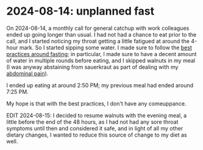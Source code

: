 # 2024-08-14: unplanned fast

On 2024-08-14, a monthly call for general catchup with work colleagues
ended up going longer than usual. I had not had a chance to eat prior
to the call, and I started noticing my throat getting a little
fatigued at around the 4-hour mark. So I started sipping some water. I
made sure to follow the [best practices around
fasting](../../best-practices/best-practices-around-fasting.md); in
particular, I made sure to have a decent amount of water in multiple
rounds before eating, and I skipped walnuts in my meal (I was anyway
abstaining from sauerkraut as part of dealing with my [abdominal
pain](2024-07-18-excessive-morning-activity-and-abdominal-pain-in-the-afternoon.md)).

I ended up eating at around 2:50 PM; my previous meal had ended around
7:25 PM.

My hope is that with the best practices, I don't have any comeuppance.

EDIT 2024-08-15: I decided to resume walnuts with the evening meal, a
little before the end of the 48 hours, as I had not had any sore
throat symptoms until then and considered it safe, and in light of all
my other dietary changes, I wanted to reduce this source of change to
my diet as well.
